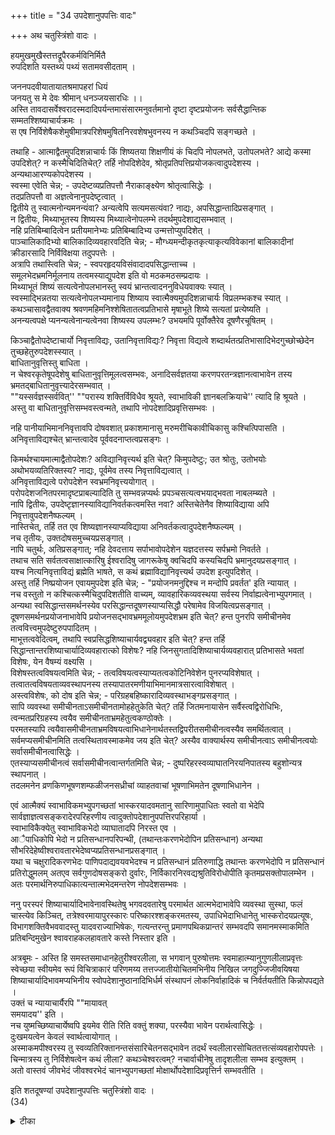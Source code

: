 +++
title = "34 उपदेशानुपपत्तिः वादः"

+++
अथ चतुस्त्रिंशो वादः ।  
  
हयमुखमुखैस्तत्तद्रूपैरकर्मविनिर्मितै  
रुपदिशति यस्तथ्यं पथ्यं सतामवसीदताम् ।  
  
जननपदवीयातायातश्रमापहरां धियं  
जनयतु स मे देवः श्रीमान् धनञ्जयसारधिः ।।  
अस्ति तावदासर्वेश्वरादस्मदादिपर्यन्तमासंसारमनुवर्तमानो दृष्टा दृष्टप्रयोजनः सर्वसैद्धान्तिक सम्मतश्शिष्याचार्यक्रमः ।  
 स एष निर्विशेषैकशेमुषीमात्रपरिशेषमुषितनिरवशेषभुवनस्य न कथञ्चिदपि सङ्गच्छते ।  
  
तथाहि - आत्माद्वैतमुपदिशन्नाचार्यः किं शिष्यतया शिक्षणीयं कं चिदपि नोपलभते, उतोपलभते? आद्ये कस्मा उपदिशेत्? न कस्मैचिदितिचेत्? तर्हि नोपदिशेदेव, श्रोतृप्रतिपत्तिप्रयोजकत्वादुपदेशस्य ।  
 अन्यथाआरण्यकोपदेशस्य ।  
 स्वस्मा एवेति चेन्न; - उपदेष्टव्यप्रतिपत्तौ नैराकाङ्क्ष्येण श्रोतृत्वासिद्धेः ।  
 तदप्रतिपत्तौ वा अज्ञत्वेनानुपदेष्टृत्वात् ।  
 द्वितीये तु स्वात्मनोन्यमनन्यंवा? अन्यत्वेपि सत्यमसत्यंवा? नाद्यः, अपसिद्धान्तादिप्रसङ्गात् ।  
 न द्वितीयः, मिथ्याभूतस्य शिष्यस्य मिथ्यात्वेनोपलम्भे तदर्थमुपदेशाद्यसम्भवात् ।  
 नहि प्रतिबिम्बादित्वेन प्रतीयमानेभ्यः प्रतिबिम्बादिभ्य उन्मत्तोप्युपदिशेत् ।  
 पाञ्चालिकादिभ्यो बालिकादिव्यवहारवदिति चेन्न; - मौग्ध्यमन्दीकृतकृत्याकृत्यविवेकानां बालिकादीनां क्रीडारसादि निर्विविक्षया तदुपपत्तेः ।  
 अत्रापि तथास्त्विति चेन्न; - स्वपरहृदयविसंवादादपसिद्धान्ताच्च ।  
 समूलभेदभ्रमनिर्मूलनाय तत्वमस्याद्युपदेश इति वो मठकमठसम्प्रदायः ।  
 मिथ्याभूतं शिष्यं सत्यत्वेनोपलभानस्तु स्वयं भ्रान्तत्वादननुविधेयवाक्यः स्यात् ।  
 स्वस्माद्भिन्नतया सत्यत्वेनोपलभ्यमानाय शिष्याय स्वात्मैक्यमुपदिशन्नाचार्यः विप्रलम्भकश्च स्यात् ।  
 कथञ्चासावद्वैतवाक्य श्रवणमहिमनिश्शेषितातत्वप्रतिभासे मृषाभूते शिष्ये सत्यतां प्रत्येष्यति ।  
 अनन्यत्वपक्षे प्यनन्यत्वेनान्यत्वेनवा शिष्यस्य उपलम्भः? उभयमपि पूर्वोक्तैरेव दूषणैरचूषितम् ।  
  
किञ्चाद्वैतोपदेष्टाचार्यो निवृत्ताविद्यः, उतानिवृत्ताविद्यः? निवृत्ता विद्यत्वे शब्दार्थतत्प्रतिभासादिभेदगुच्छोच्छेदेन तुच्छहेतुरुपदेशस्स्यात् ।  
 बाधितानुवृत्तिस्तु बाधिता ।  
 न चेश्वरकृतेषूपदेशेषु बाधितानुवृत्तिमूलत्वसम्भवः, अनादिसर्वज्ञतया करणपरतन्त्रज्ञानत्वाभावेन तस्य भ्रमतद्बाधितानुवृत्त्यादेरसम्भवात् ।  
 ""यस्सर्वज्ञस्सर्ववित्'' ""परास्य शक्तिर्विविधैव श्रूयते, स्वाभाविकी ज्ञानबलक्रियाचे'' त्यादि हि श्रूयते ।  
 अस्तु वा बाधितानुवृत्तिसम्भवस्त्वन्मते, तथापि नोपदेशादिप्रवृत्तिसम्भवः ।  
   
नहि पानीयाभिमाननिवृत्तावपि दोषवशात् प्रकाशमानासु मरुमरीचिकावीचिकासु कश्चित्पिपासति ।  
 अनिवृत्ताविद्यश्चेत् भ्रान्तत्वादेव पूर्ववदनाप्तत्वप्रसङ्गः ।  
  
किमर्थश्चायमात्माद्वैतोपदेशः? अविद्यानिवृत्त्यर्थ इति चेत्? किमुपदेष्टुः; उत श्रोतुः, उतोभयोः अथोभयव्यतिरिक्तस्य? नाद्यः, पूर्वमेव तस्य निवृत्ताविद्यत्वात् ।  
 अनिवृत्ताविद्यत्वे परोपदेशेन स्वभ्रमनिवृत्त्ययोगात् ।  
 परोपदेशजनितपरमादृष्टप्राबल्यादिति तु सम्भवन्नप्यर्थः प्रपञ्चसत्यत्वभयाद्भवता नाबलम्ब्यते ।  
 नापि द्वितीयः, उपदेष्टृज्ञानस्याविद्यानिवर्तकत्वमस्ति नवा? अस्तिचेतेनैव शिष्याविद्याया अपि निवृत्तावुपदेशनैष्फल्यम् ।  
 नास्तिचेत्, तर्हि तत एव शिष्यज्ञानस्याप्यविद्याया अनिवर्तकत्वादुपदेशनैष्फल्यम् ।  
 नच तृतीयः, उक्तदोषसमुच्चयप्रसङ्गात् ।  
 नापि चतुर्थः, अतिप्रसङ्गात्; नहि देवदत्ताय सर्पाभावोपदेशेन यज्ञदत्तस्य सर्पभ्रमो निवर्तते ।  
 तथाच सति सर्वतत्वसाक्षात्कारिषु ईश्वरादिषु जागरूकेषु क्वचिदपि कस्यचिदपि भ्रमानुदयप्रसङ्गात् ।  
 यश्च नित्यनिवृत्ताविद्यं ब्रह्मेति भाषते, स कथं ब्रह्माविद्यानिवृत्त्यर्थ उपदेश इत्युपदिशेत् ।  
 अस्तु तर्हि निष्प्रयोजन एवायमुपदेश इति चेन्न; - "प्रयोजनमनुद्दिश्च न मन्दोपि प्रवर्तत' इति न्यायात् ।  
 नच वस्तुतो न कश्चित्कस्मैचिदुपदिशतीति वाच्यम्, व्यावहारिकव्यवस्थया सर्वस्य निर्वाह्यत्वेनाभ्युपगमात् ।  
 अन्यथा स्वसिद्धान्तसमर्थनस्येव परसिद्धान्तदूषणस्याप्यसिद्धौ परेषामेव विजयित्वप्रसङ्गात् ।  
 दूषणसमर्थनप्रयोजनाभावेपि प्रयोजनसद्भावभ्रममूलोयमुपदेशभ्रम इति चेत्? हन्त पुनरपि समीचीनमेव तत्ववित्त्वमुपदेष्टुरुपपादितम् ।  
 माभूत्तत्ववेदित्वम्, तथापि स्वप्रसिद्धशिष्याचार्यवद्व्यवहार इति चेत्? हन्त तर्हि सिद्धान्तान्तरशिष्याचार्यादिव्यवहारात्को विशेषः? नहि जिनसुगतादिशिष्याचार्यव्यवहारात् प्रतिभासते भवतां विशेषः, येन वैषम्यं वक्ष्यसि ।  
 विशेषस्तत्वविषयत्वमिति चेन्न; - तत्वविषयत्वस्याप्यतत्वकोटिनिवेशेन पुनरप्यविशेषात् ।  
 तत्वातत्वविषयताव्यवस्थापनस्य तस्यापातरमणीयाभिमानमात्रसारत्वाविशेषात् ।  
 अस्त्वविशेषः, को दोष इति चेन्न; - परिग्रहबहिष्कारादिव्यवस्थाभङ्गप्रसङ्गात् ।  
 सापि व्यवस्था समीचीनताऽसमीचीनतामोहहेतुकेति चेत्? तर्हि जितमनायासेन सर्वैस्त्वद्विरोधिभिः, त्वन्मतप्ररिग्रहस्य त्वयैव समीचीनताभ्रमहेतुत्वकण्ठोक्तेः ।  
 परमतस्यापि त्वयैवासमीचीनताभ्रमविषयत्वाभिधानेनार्थतस्तद्विपरीतसमीचीनत्वस्यैव समर्थितत्वात् ।  
 सर्वमप्यसमीचीनमिति तत्वस्थितावस्माकमेव जय इति चेत्? अस्यैव वाक्यार्थस्य समीचीनत्वाऽ समीचीनत्वयोः सर्वासमीचीनत्वासिद्धेः ।  
 एतस्याप्यसमीचीनत्वं सर्वासमीचीनत्वान्तर्गतमिति चेन्न; - दुष्परिहरस्वव्याघातनिरयनिपातस्य बहुशोन्यत्र स्थापनात् ।  
 तदलमनेन व्रणकिणभूषणशम्फळीजनसध्रीचां व्याहतवाचां भूषणाभिमतेन दूषणाभिधानेन ।  
  
एवं आत्मैक्यं स्वाभाविकमभ्युपगच्छतां भास्करयादवमतानु सारिणामुपाधितः स्वतो वा भेदेपि सार्वज्ञाज्ञत्वसङ्करादेरपरिहरणीय त्वादुक्तोपदेशानुपपत्तिरपरिहार्या ।  
 स्वाभाविकैक्येतु स्वाभाविकभेदो व्याघातादपि निरस्त एव ।  
 आैपाधिकोपि भेदो न प्रतिसन्धानपरिपन्थी, (तथान्तःकरणभेदोपिन प्रतिसन्धान) अन्यथा सौभरिदेहेष्वीश्वरावतारभेदेष्वप्यप्रतिसन्धानप्रसङ्गात् ।  
 यथा च चक्षुरादिकरणभेदः पाणिपदाद्यवयवभेदश्च न प्रतिसन्धानं प्रतिरुणाद्धि तथान्तः करणभेदोपि न प्रतिसन्धानं प्रतिरोद्धुमलम् अतएव सर्वगुणदोषसङ्करो दुर्वारः, निर्विकारनिरवद्यश्रुतिविरोधोपीति कृतमप्रसक्तोपालम्भेन ।  
 अतः परमार्थनिरुपाधिकात्यन्तात्मभेदमन्तरेण नोपदेशसम्भवः ।  
  
ननु परस्परं शिष्याचार्यादिभावेनावस्थितेषु भगवदवतारेषु परमार्थत आत्मभेदाभावेपि व्यवस्था सुस्था, फलं चास्त्येव किञ्चित्, तत्रेश्वरमायापुरस्कारः परिष्कारश्शङ्करमतस्य, उपाधिभेदाभिधानेतु भास्करोदयप्रत्यूषः, विभागशक्तिवैभववादस्तु यादवराज्याभिषेकः, गत्यन्तरन्तु प्रमाणपथिकप्रान्तरं सम्भवदपि समानमस्माकमिति प्रतिबन्दिमुखेन श्वावराहकलहावतारे कस्ते निस्तार इति ।  
  
अत्रबूमः - अस्ति हि समस्तसमाधानहेतुरीश्वरलीला, स भगवान् पुरुषोत्तमः स्वमाहात्म्यानुगुणलीलाप्रवृत्तः स्वेच्छया स्वीयमेव रूपं विचित्राकारं परिणमय्य तत्तज्जातीयोचितमभिनीय निखिल जगदुज्जिजीवयिषया शिष्याचार्यादिभावमप्यभिनीय स्वोपदेशानुष्ठानादिभिर्धर्म संस्थापनं लोकनिर्वाहादिकं च निर्वर्तयतीति किन्नोपपद्यते ।  
 उक्तं च न्यायाचार्यैरपि ""मायावत्   
समयादय'' इति ।  
 नच युष्मच्छिष्याचार्येष्वपि इयमेव रीति रिति वक्तुं शक्या, परस्यैवा भावेन परार्थत्वासिद्धेः ।  
 दुःखमयत्वेन केवलं स्वार्थत्वायोगात् ।  
 अस्माकमपीश्वरस्य तु स्वव्यतिरिक्तानन्तसंसारिचेतनसद्भावेन तदर्थं स्वलीलारसोचिततत्तत्संव्यवहारोपपत्तेः ।  
 चिन्मात्रस्य तु निर्विशेषत्वेन कथं लीला? कथञ्चेश्वरत्वम्? नचार्वाचीनेषु तादृशलीला सम्भव इत्युक्तम् ।  
 अतो वास्तवं जीवभेदं जीवश्वरभेदं चानभ्युपगच्छतां मोक्षार्थोपदेशादिप्रवृत्तिर्न सम्भवतीति ।  
  
इति शतदूषण्यां उपदेशानुपपत्तिः चतुस्त्रिंशो वादः ।  
 (34)

<details><summary>टीका</summary>

संविदैक्ये एकस्य ज्ञानात्परस्यापि ज्ञानत्वात् ज्ञाना ज्ञानयोरयोगेन शिष्याचार्य भावायोगादुपदेशानु पपत्तिस्तद्भेदेतु - तदुपपत्तिरिति सङ्गत्यावादार्थं संगृह्णातिह्यमुखेति। अवसीदतां सतां दुखिभ्यः सदूभ्य इत्यर्थः चतुर्थ्यर्थे षष्ठी। उपदिशतीत्यनेन धनं जयसारथिरित्यनेन च वादार्थस्सूचितः आसंसारमित्यव्ययी भावः । संसारमभि व्याप्येत्यर्थः ।।स एष इति। शेमुषीमात्रस्य परिशेषो यथा भवति तथा मुषित कृत्स्न प्रपञ्चस्येत्यर्थः । तुनु प्रपञ्च भेदस्य व्यावहारिकस्य सत्वादुपदेशः कथं नोपपद्यत इत्यत्राहःतथाहीति। उपदेशस्य संप्रदाननियमो नास्तीति शङ्कतेःन कस्मैचिदिति । अन्यथेति। प्रतिपत्ति प्रयोजकत्वाभावे वेदान्तानामरप्यरोदन वदप्रयोजन कत्वाभावे वेदान्तानामख्यरोदनवद प्रयोजकत्व प्रसङ्ग इत्यर्थः । आरप्यकमुपनिषत् ।उपपेष्टव्येति। उपदेष्टस्यार्थस्य स्वेन प्रतिपत्तौ बुमुत्साविरहान्न श्रोतृत्व सम्भव इत्यर्थः। तदप्रतिपत्ताविति । तन्प्रतिपत्तिम् लक उपदेश एव स्यादित्यर्थः । अन्यमनन्यं वेति । उपलभ्यत इत्यनुषङ्गः ।अपसिद्धान्तादिति। अद्वैतहानेरिति भावः । आदिपदेन वस्तुतोऽन्यत्वे त्वदुक्तन्यायेन दृग्दृश्य संबन्धत्वानुपपत्तेस्तदुपलम्भोऽपित्वयाऽ रूपपाद इत्यादिकमभि प्रेत्वं मिथ्याभूतमपि विशिष्यमिथ्यात्वेनोपलभते उत सत्यत्वेनेति विकल्पमभिप्रेत्याद्यं दूषयतिः - मिथ्याभूतस्येति। आदिपदेन तदर्थानुष्ठानं गृह्यते । ननु मिथ्याभूतेनोपलभ्यमानायैव शिष्यायोप देशोऽस्तु । चैतन्याभावे ज्ञाते सालभञ्जिकादिभ्यः क्षीरदानादि व्यवहार दर्शनादिति शङ्कते पाञ्चालिकादिभ्य इति ।मौग्ध्यमङ्गीकृतेति। इदमुपलक्षणं ।। ज्ञातत्वादिकमारोप्यापि व्यवहारः स्यादेवेति द्रष्टव्यं । अत्रापि कृत्याकृत्यविवेकमांद्यादुप देशोऽस्त्वित्यर्थः ।स्वपरेति। आचार्यस्य विवेकिता पूर्तेस्सर्वैरक्ष्युपगमादिति भावः ।अपसिद्धान्तादिति। अज्ञस्योपदेष्ट्रत्वस्यानभ्युपगमादिति भावः । अपसिद्धान्तमेवोपपादयतिःसमूलेतितथा च तत्वमस्यादि वाक्यार्थज्ञनवत एवोपदेष्ट व्यत्वात्सर्वमिथ्यात्व ज्ञानस्या वश्यकतया विवेकमान्द्यमयुक्त मित्यर्थः । मठस्य कमठा इवमठकमठाःकमठा यथा बहिर्नजानन्ति तद्वदज्ञा इत्यर्थः ।मिथ्याभूतमिति। शिष्यः स्व प्रत्युपदेशादेव स्वस्मिन् गुरोस्सत्यत्व बुद्धिं जानन् तद्विपरीतमिथ्यात्वोपदेशे नाचार्ये भ्रान्तत्वादि शङ्कया तद्वाक्यं न श्रद्धधीतेत्यर्थः । आचार्यलक्षणमपि न स्याद्दभ्या सूयाविप्रलम्भादि वर्जितत्वादित्याहःस्वस्माद्भिन्नतयेति। आचार्यस्य सत्यता 
प्रतिपत्तिरवेन स्यादित्याह कथं चेति । अतत्व प्रति भासत्वभिन्ने सत्यता प्रतिभासस्येति भावः ।पूर्वोक्तैरेवेति। अन्यत्वेनोपलंभपक्षे । ननु विधेयवाक्यत्व विप्रलम्भकवाक्यत्व ज्ञानासम्भवाः पूर्वोक्त दोषाः । अनन्यत्वेनोपलम्भपक्षे उपदेष्टव्य प्रतिपत्ति तदप्रतिपत्त्योः श्रोतृत्व वक्तृत्वासिद्धी पूर्वोक्त दोषौ । यद्यप्युभयबहिर्थावेनोपलम्भस्सम्भवति । तथापि तदन्यत्वेन ज्ञानाभावे उपदेशफलस्य श्रोतरिबोधोत्पादस्य ज्ञानस्या सम्भवात्प्रवृत्तिर्न स्यादिति भावः ।किञ्चद्वैतीति। अद्वैतं - द्वैतमिथ्यात्वं ।शब्दार्थेति।शब्दो - विषयतयार्थः । प्रतिपाद्यतया तत्प्रतिभास वागादिकमपेक्षितं । तत्रोपदेशहेतु भूत प्रतिभासाद्यसम्भवात्सामग्रयुच्छेदे तुच्छहेतुक उपदेश स्यादित्यर्थः । गुच्छः - समुदायः ननु शब्दार्थयोर्बाधितयोर्बाधितानुवृत्त्या तत्प्रविभानसम्भवान्न सामग्रयुच्छेद इत्यत्राहःबाधितानु वृत्तिस्त्विति।करणपरतन्त्रेति। तथात्वेहि करणदोषाद्भ्रमः संभाव्येतेति भावः । अनादि सर्वज्ञतायां करणपरतंत्राभावे च प्रमाणमाहःयस्सर्वज्ञ इति। आचार्यस्य बाधितानुवृत्तिमभ्युपेत्याहः - अस्तु वेति । पानीयाभिमानेति। अप्रामान्यनिश्चये प्रामाण्यशङ्काशून्यनीयम भ्रमस्य विशष्टस्य निवृत्तिरभिप्रेता भ्रममात्रस्यानु वृत्तेस्ततश्च शिष्यादिरसत्य इति ज्ञानवतो गुरोर्नतान् प्रत्युपदेशस्सम्भवतीति भावः ।अनिवृत्तेति। तत्वज्ञाने सत्यविद्या निवृत्तेरावश्यकत्वात्तदनिवृत्तौ तत्वाज्ञानाभावादुपदेष्टृत्वं न स्यादिति भावः । प्रयोजनाथावाच्चोपदेशो न युक्त इत्याहःकिमर्थ इति।परेति। समानाधिकरण ज्ञानस्यैव विद्यानिवर्तकत्वाभावादिति भावः । प्रपञ्च सत्यत्व भयादिति । दृष्टद्वारा ज्ञाननिवत्यत्वे पुरुषोत्तमदर्शन निवर्त्यपापवत्सत्यता प्रसङ्ग इति भावः ।स्वस्येति। तथाचोपदेश सामग्रयभाव इति भावः ।नास्ति चेदिति। अविद्यानिवृत्तिर्नास्ति चेदिति भावः ।तत एवेति। गुरुज्ञानस्याविद्यानिवर्तकत्वा भावात्तुल्यन्यायेन शिष्यज्ञानस्याप्य विद्या निवर्तकत्वायोगाद्युपदेशानर्थक्य मित्यर्थः ।तथा च सतीति। व्यधिकरणज्ञानस्य निवर्तकत्व इत्यर्थः । आदिशब्देन योगिनोविवक्षिताः ।यच्चेति। नित्यनिवृत्ताविद्यं ब्रह्मैवकोजीव इति पक्षस्तस्मिन् पक्षेस्तुरामुपदेशानुपपत्तिरित्याहः - यच्चेति। मिथ्यात्वादुपदेशस्य तदनुपपत्तिर्न दोषायेत्याशङ्कयाहः - न चेति । व्यावहारिकेति। व्यावहारिक प्रयोजनोद्देशादि व्यवस्थया लोक व्यवहारस्य समर्थ्यत्वदित्यर्थः ।अन्यथेति। मिथ्यात्वादेवस्वांगी कृतस्योपदेशस्यानिर्वांह्यत्वे तद्वदेव प्रतिवादिनिर्णयस्यापि मिथ्यात्वेन तद्दूषणस्यकर्तव्यतया तदसिद्धौ परेषामेव विजयत्व प्रसङ्ग इत्यर्थः ।दूषणेति। उपदेशोऽस्था द्वैतरूप स्वमत समर्थनं । द्वैतरूप परमतदूषणं चेत्युभयात्मकंः तादृशस्यो पदेशस्य प्रयोजनाभावेऽपि प्रयोजन भ्रममूलोऽयमुपदेश इत्यर्थः ।हन्तेति। गुरोः परम भ्रान्तत्वमेवोपपादि भावाभ्यां तत्वविषयत्वा तत्वविषयत्वादि व्यवस्था त्वदभिमत न्यायानामसामीचीन्यस्य साधितत्वात्तदभिमानमात्रं तु नो दावपि समानमित्यर्थः ।परिग्रहेति। त्वया जिनमतादि बहिष्कार्यं किमर्थं क्रियते परिग्रह एव किं न क्रियत इत्यर्थः । आदि पदेन तदनुक्तानुज्ञानं गृह्यते भ्रमाद्यवस्थेति शङ्कतेः - सापीति । तर्हि जितमिति। त्वन्मतमेव बहिष्कार्यं परमतमेव स्वीकार्यमिति पर्यवस्यतीति भावः । ननु समीचीनमसमी चीनमिति विभागो नास्त्येव सर्वमप्य समीचीनमेव इदमेवमतमस्माकमिति शङ्कतेः - सर्वमितिसर्वासमीचीनत्वे एकस्य वाक्यस्य समीचीनत्वमेतत्समीचीनत्वस्यैव सिद्धान्तस्य समीचीनत्वादस्या सामीचीन्ये - एको न सर्वांत समिचीन्या (+++) भावः । इदं वाक्यं स्वस्याप्य सामीचीन्यं समर्थयत इत्याशङ्क्यतमिति भावः । स्वाप्नाचार्यस्य तत्ववित्त्वा भावेऽपि स्वप्नोपदेशवदस्त्विति शङ्कतेः - मा भूदिति। व्यवहारः उपदेशः श्रवणं च ।तर्हीति। आचार्यस्यातत्व वित्वविशेषादिति भावः । अतत्ववित्वेप्युपदेश वैशम्यमस्त्वित्यत आहःनहीति। काकुगर्भं । जिन सुगतादि शिष्याचार्यं व्यवहाराद्भवतां व्यवहार विशेषो न प्रतीयत इत्येतन्नास्ति किं न प्रतीयतं एव तथा च तद प्रतिपत्तेर्भवतां वैषम्यं वक्तुं न शक्यमिति भावः । ननु सिद्धान्तेप्युपदेशस्य तत्वविषयत्वादेव वैषम्यं वाच्यं । तत्पूर्व पक्षिणोप्यस्त्वित्याशङ्कतेः - विशेष इति। तत्व विषयत्वस्य मिथ्यात्वेन वस्तुतदभावस्यो भयत्रा विशेषादिति भावः । ननु तत्व विषयत्व तदभावाभ्यां वैषम्यं न ब्रूमः । किन्तु तत्व विषयत्वा(++++)भ्या मित्यत्राहः - तत्वा तत्वेति। मूलभूतन्यायानां समीचीनस्य तदस्वस्या सामीचीन्यमपि स्वसमीचीन्यायत्तमिति व्याघातो मिथ्यात्वादि खण्डने दर्शित इत्याहः - सर्वसमीचीनत्वेति । व्रणिकिणेति। विरूपता पादका (+++) नां स्वरूपतापादकत्व भ्रमवतीनामिव दूषणानां भूषणत्व भ्रमवत्तयात्यंत पारमत्वं सूच्यते । यादवादिमतेप्युपदेशानु पपत्तिमतिदिशतिः - एवमिति। प्रसङ्गात्स्वाभाविक भेदवादं दूषयतिः - स्वाभाविकेति। अपि शब्द उपदेशानुपपत्तिं सूचयति । प्रसङ्गाद्भास्कर पक्षेमपि दूषयतिः - आैपाधिक इति। न प्रतिसन्धान परिपन्थीति । तथा चा प्रतिसन्धानार्थमौपाधिक भेदकल्पनं व्यर्थमिति भावः ननु सौभर्यादि शरीरेऽपि प्रतिसन्धानं नास्त्येवेत्यत्राहः - यथाचेति। उपकरणत्वा विंशेषेऽकं तरवैषम्यस्य प्रयोजकत्वादिति भावः ।अत एवेति। एतादृश भेदस्य व्यवस्थापकत्वाभाव देवेत्यर्थः । साङ्कर्ये दोषमाहः - निर्विकारेति। परमार्थत्यनेन कल्पित भेदव्यावृत्तिःनिरूपाधिकेतिभास्करमतव्यावृत्तिः ।अत्यन्तपदेनयादवमत व्यावृत्तिः । 
भेदस्यात्यन्तिकत्वमभेदासहिष्णुत्वं । ननु भवतापि वास्तवभेदा भावेऽपि शिष्याचार्य व्यवस्थाभ्युप गम्यते । तथास्माकमस्त्विति शङ्कतेःफलं चेति। फलाभावे प्रवृत्त्ययोगात्फलं चास्तति भावः। मायापरस्कारः - मायाधीन भेद पुरस्कारः - विभागशक्ति वैभववादः शक्तिमाहात्म्याधीन विभागा इत्यर्थः प्रमाणपथिकप्रान्तरं प्रामाणिकानां दूरं प्रमाण शून्यमिति यावत् - एकस्य वराहस्य बहुभिः कलहः - श्वावराहकलहः भगवल्लीलैव निस्तार इत्याहः - अत्र ब्रूम इति। तद्विष्णोतिः सभगवानिति। अस्ति ह्यत्र प्रयोजनं परनुग्रता हादिरिति प्रयोजनार्थं प्रवृत्ति व्यवस्था चोपपद्यत इति भावः ।उक्तं चेति। सर्गाद्यकाले व्यवहारा भवेन व्युत्पत्तिग्रहो नोपपद्यत इत्यनोक्तमुदयनेन"मायावत्समयादय'' (न्या कु.2.3)इति इदं च तेनैव विवृतं यथा हि सूत्र संचाराधिष्ठितदारु पुत्रिकादिकमिदमानयेति प्रयुङ्के स (+++) दारु पुत्रकस्तं तथा करोति तथा चेत न व्यापारादिवत्तदर्शितालोऽपि व्युत्पाद्यत एव तथं हापिस्यादिति । एवं प्रतिबंदीं पराकृत्ये दानींमीश्वरस्यापि परमते शिष्याचार्य व्यवहारोऽपपन्न इत्यत्राहः - चिन्मात्रस्येति। ननु विशे (++++)शलीलाद्यसम्भवेप्यर्वाचीनानां लीलया शिष्याचार्यादि भावोऽस्त्वित्यत्राहः - अर्वाचीनाना मिति ।आचार्यस्य तत्वदर्शित्व लीलादि प्रतिसंधानासम्भवः अतत्वदर्शित्वेत्वाचार्यत्वाद्यनुपपत्तिरिति भावः ।।
वत्सकुलजलधि कौस्तुभ नृसिंहगुरुसुतेन सिंहदेवेन कृतायां शतदूषणी टीकायां चतुस्त्रिंशो वादस्समाप्तः ।।
</details>


